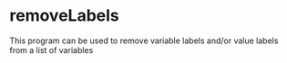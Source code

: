 # removeLabels
This program can be used to remove variable labels and/or value labels from a list of variables
